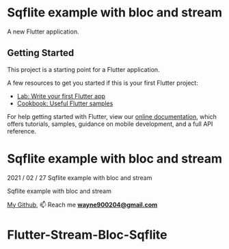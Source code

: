 # Sqflite example with bloc and stream

A new Flutter application.

## Getting Started

This project is a starting point for a Flutter application.

A few resources to get you started if this is your first Flutter project:

- [Lab: Write your first Flutter app](https://flutter.dev/docs/get-started/codelab)
- [Cookbook: Useful Flutter samples](https://flutter.dev/docs/cookbook)

For help getting started with Flutter, view our
[online documentation](https://flutter.dev/docs), which offers tutorials,
samples, guidance on mobile development, and a full API reference.
# Sqflite example with bloc and stream
2021 / 02 / 27 Sqflite example with bloc and stream

Sqflite example with bloc and stream

[My Github](https://github.com/wayne900204),
📫  Reach me  **wayne900204@gmail.com**
# Flutter-Stream-Bloc-Sqflite
